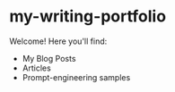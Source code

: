 # my-writing-portfolio

Welcome! Here you'll find:
- My Blog Posts
- Articles
- Prompt-engineering samples
